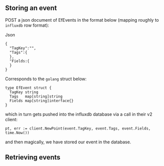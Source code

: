 
## Storing an event

POST a json document of  EfEvents in the format below (mapping roughly to `influxdb` row format):

Json

    {
      "TagKey":"",
      "Tags":{
      },
      "Fields:{
      }
    }
   

Corresponds to the `golang` struct below:

    type EfEvent struct {
      TagKey string
      Tags   map[string]string
      Fields map[string]interface{}
    }


which in turn gets pushed into the influxdb database via a call in their v2 client:

    pt, err := client.NewPoint(event.TagKey, event.Tags, event.Fields, time.Now())

and then magically, we have stored our event in the database.


## Retrieving events
